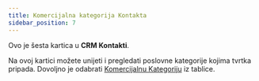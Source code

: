 ```yaml
---
title: Komercijalna kategorija Kontakta 
sidebar_position: 7
---
```


Ovo je šesta kartica u **CRM Kontakti**.

Na ovoj kartici možete unijeti i pregledati poslovne kategorije kojima tvrtka pripada. Dovoljno je odabrati [Komercijalnu Kategoriju](/docs/configurations/tables/crm/contacts/commercial-category) iz tablice.
